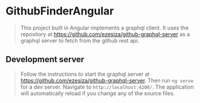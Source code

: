 # GithubFinderAngular
> This project built in Angular implements a graphql client. It uses the repository at https://github.com/ezesiza/github-graphql-server as a graphql server to fetch from the github rest api.

## Development server

>Follow the instructions to start the graphql server at https://github.com/ezesiza/github-graphql-server. 
>Then run `ng serve` for a dev server. Navigate to `http://localhost:4200/`. The application will automatically reload if you change any of the source files.


